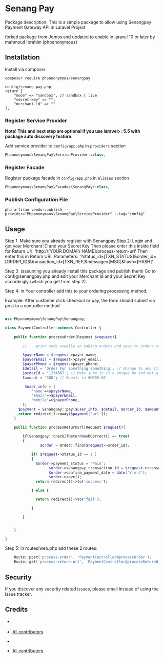 # Senang Pay
 

Package description: This is a simple package to allow using Senangpay Payment Gateway API in Laravel Project

forked package from Jomos and updated to enable in laravel 10 or later by mahmoud Ibrahim (phpanonymous)

## Installation

Install via composer
```
composer require phpanonymous/senangpay
```
```
config/senang-pay.php
return [
    "mode" => "sandbox", // sandbox | live
    "secret-key" => "",
    "merchant-id" => ""
];

```
### Register Service Provider

**Note! This and next step are optional if you use laravel>=5.5 with package
auto discovery feature.**

Add service provider to `config/app.php` in `providers` section
```php
Phpanonymous\SenangPay\ServiceProvider::class,
```

### Register Facade

Register package facade in `config/app.php` in `aliases` section
```php
Phpanonymous\SenangPay\Facades\SenangPay::class,
```

### Publish Configuration File

```
php artisan vendor:publish --provider="Phpanonymous\SenangPay\ServiceProvider" --tag="config"
```

## Usage

Step 1: Make sure you already register with Senangpay
Step 2: Login and get your Merchant ID and your Secret Key
        Then please enter this inside field for Return Url:
        'http://[YOUR DOMAIN NAME]/process-return-url'
        Then enter this in Return URL Parameters:
        '?status_id=[TXN_STATUS]&order_id=[ORDER_ID]&transaction_id=[TXN_REF]&message=[MSG]&hash=[HASH]'

Step 3: (assuming you already install this package and publish them)
        Go to config/senangpay.php and edit your Merchant Id and your Secret Key accordingly (which you get from step 2).

Step 4: In Your controller add this to your ordering processing method.

Example: After customer click checkout or pay, the form should submit via post to a controller method

```php

use Phpanonymous\SenangPay\Senangpay;

class PaymentController extends Controller {
    
    public function processOrder(Request $request){
    
        // .. prior code usually on taking orders and save to orders table

        $payerName = $request->payer_name;
        $payerEmail = $request->payer_email; 
        $payerPhone = $rquest->payer_phone;
        $detail = 'Order For something something'; // Change to any title of this order
        $orderId = '1234567'; // Make sure it is a unique no and not a running number that payer can guest.
        $amount = '300'; // Equals to RM300.00

         $user_info = [
            'name'=>$payerName,
            'email'=>$payerEmail,
            'mobile'=>$payerPhone,
        ];
      $payment = Senangpay::pay($user_info, $detail, $order_id, $amount);
      return redirect()->away($payment['url']); 
    }

    public function processReturnUrl(Request $request){
    
        if(Senangpay::checkIfReturnHashCorrect() == true)
        {
		        $order = Order::find($request->order_id);

            if( $request->status_id == 1 )
            {
              $order->payment_status = 'Paid';
                    $order->senangpay_transaction_id = $request->transaction_id;
                    $order->confirm_payment_date = date('Y-m-d');
                    $order->save();
              return redirect()->to('success');

            } else {

              return redirect()->to('fail');

            }

        }


    }

}

```

Step 5: In routes/web.php add these 2 routes:

```php
    Route::post('process-order', 'PaymentController@processOrder');
    Route::get('process-return-url', 'PaymentController@processReturnUrl');

```

## Security

If you discover any security related issues, please email 
instead of using the issue tracker.

## Credits

- [](https://github.com/jomos/senang-pay)
- [All contributors](https://github.com/jomos/senang-pay/graphs/contributors)


- [](https://github.com/arabnewscms/senang-pay)
- [All contributors](https://github.com/jomos/senang-pay/graphs/contributors)


